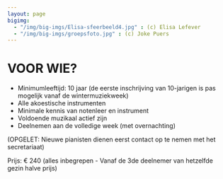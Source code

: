 ```yaml
---
layout: page
bigimg:
  - "/img/big-imgs/Elisa-sfeerbeeld4.jpg" : (c) Elisa Lefever
  - "/img/big-imgs/groepsfoto.jpg" : (c) Joke Puers
---
```


# VOOR WIE?

* Minimumleeftijd: 10 jaar (de eerste inschrijving van 10-jarigen is pas mogelijk vanaf de wintermuziekweek)
* Alle akoestische instrumenten
* Minimale kennis van notenleer en instrument
* Voldoende muzikaal actief zijn
* Deelnemen aan de volledige week (met overnachting)

(OPGELET: Nieuwe pianisten dienen eerst contact op te nemen met het secretariaat)

Prijs: € 240 (alles inbegrepen - Vanaf de 3de deelnemer van hetzelfde gezin halve prijs)
